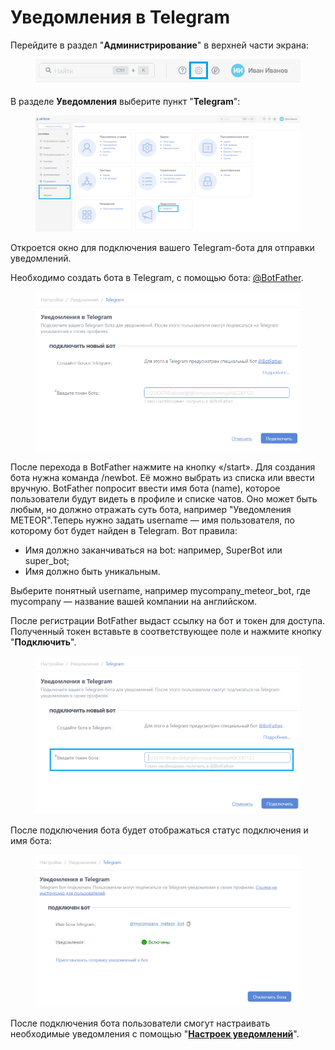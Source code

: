 # Уведомления в Telegram

Перейдите в раздел "**Администрирование**" в верхней части экрана:

<figure><img src="../../.gitbook/assets/image (979).png" alt=""><figcaption></figcaption></figure>

В разделе **Уведомления** выберите пункт "**Telegram**":

<figure><img src="../../.gitbook/assets/image (35) (1).png" alt=""><figcaption></figcaption></figure>

Откроется окно для подключения вашего Telegram-бота для отправки уведомлений.

Необходимо создать бота в Telegram, с помощью бота: [@BotFather](https://t.me/BotFather).

<figure><img src="../../.gitbook/assets/image (37) (1).png" alt=""><figcaption></figcaption></figure>

После перехода в BotFather нажмите на кнопку «/start». Для создания бота нужна команда /newbot. Её можно выбрать из списка или ввести вручную. BotFather попросит ввести имя бота (name), которое пользователи будут видеть в профиле и списке чатов. Оно может быть любым, но должно отражать суть бота, например "Уведомления METEOR".Теперь нужно задать username — имя пользователя, по которому бот будет найден в Telegram. Вот правила:

* Имя должно заканчиваться на bot: например, SuperBot или super\_bot;
* Имя должно быть уникальным.

Выберите понятный username, например mycompany\_meteor\_bot, где mycompany — название вашей компании на английском.

После регистрации BotFather выдаст ссылку на бот и токен для доступа. Полученный токен вставьте в соответствующее поле и нажмите кнопку "**Подключить**".

<figure><img src="../../.gitbook/assets/image (38).png" alt=""><figcaption></figcaption></figure>

После подключения бота будет отображаться статус подключения и имя бота:

<figure><img src="../../.gitbook/assets/image (39).png" alt=""><figcaption></figcaption></figure>

После подключения бота пользователи смогут настраивать необходимые уведомления с помощью "[**Настроек уведомлений**](../../rukovodstvo-polzovatelya/uvedomleniya/nastroiki-uvedomlenii-telegram-uvedomleniya/)".
